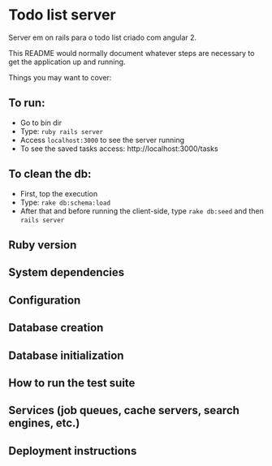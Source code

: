 # Todo list server
Server em on rails para o todo list criado com angular 2.

This README would normally document whatever steps are necessary to get the
application up and running.

Things you may want to cover:

## To run: 
- Go to bin dir
- Type: `ruby rails server`
- Access `localhost:3000` to see the server running
- To see the saved tasks access: http://localhost:3000/tasks 

## To clean the db:
- First, top the execution
- Type: `rake db:schema:load`
- After that and before running the client-side, type `rake db:seed` and then `rails server` 

## Ruby version

## System dependencies

## Configuration

## Database creation

## Database initialization

## How to run the test suite

## Services (job queues, cache servers, search engines, etc.)

## Deployment instructions


